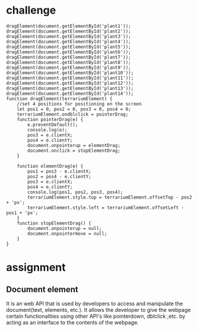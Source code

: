# challenge
```
dragElement(document.getElementById('plant1'));
dragElement(document.getElementById('plant2'));
dragElement(document.getElementById('plant3'));
dragElement(document.getElementById('plant4'));
dragElement(document.getElementById('plant5'));
dragElement(document.getElementById('plant6'));
dragElement(document.getElementById('plant7'));
dragElement(document.getElementById('plant8'));
dragElement(document.getElementById('plant9'));
dragElement(document.getElementById('plant10'));
dragElement(document.getElementById('plant11'));
dragElement(document.getElementById('plant12'));
dragElement(document.getElementById('plant13'));
dragElement(document.getElementById('plant14'));
function dragElement(terrariumElement) {
	//set 4 positions for positioning on the screen
	let pos1 = 0, pos2 = 0, pos3 = 0, pos4 = 0;
	terrariumElement.ondblclick = pointerDrag;
	function pointerDrag(e) {
		e.preventDefault();
		console.log(e);
		pos3 = e.clientX;
		pos4 = e.clientY;
		document.onpointerup = elementDrag;
		document.onclick = stopElementDrag;
	}

	function elementDrag(e) {
		pos1 = pos3 - e.clientX;
		pos2 = pos4 - e.clientY;
		pos3 = e.clientX;
		pos4 = e.clientY;
		console.log(pos1, pos2, pos3, pos4);
		terrariumElement.style.top = terrariumElement.offsetTop - pos2 + 'px';
		terrariumElement.style.left = terrariumElement.offsetLeft - pos1 + 'px';
	}
	function stopElementDrag() {
		document.onpointerup = null;
		document.onpointermove = null;
	}
}
```

# assignment

## Document element
It is an web API that is used by developers to access and manipulate the document(text, elements, etc.). It allows the developer to give the webpage certain functionalities using other API's like pointerdown, dblclick ,etc. by acting as an interface to the contents of the webpage.
